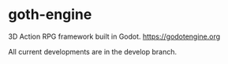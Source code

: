 # goth-engine
3D Action RPG framework built in Godot.
https://godotengine.org

All current developments are in the develop branch.




